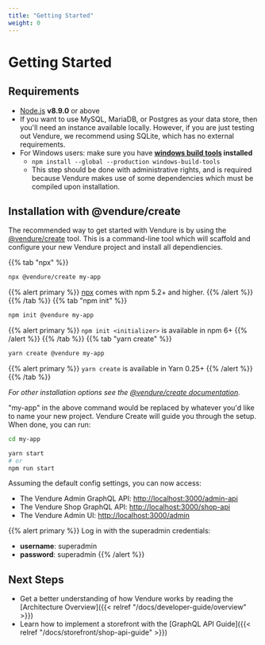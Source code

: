 ```yaml
---
title: "Getting Started"
weight: 0
---
```


# Getting Started

## Requirements
 
* [Node.js](https://nodejs.org/en/) **v8.9.0** or above
* If you want to use MySQL, MariaDB, or Postgres as your data store, then you'll need an instance available locally. However, if you are just testing out Vendure, we recommend using SQLite, which has no external requirements.
* For Windows users: make sure you have **[windows build tools](https://www.npmjs.com/package/windows-build-tools) installed**
  * `npm install --global --production windows-build-tools`
  * This step should be done with administrative rights, and is required because Vendure makes use of some dependencies which must be compiled upon installation.
 
## Installation with @vendure/create

The recommended way to get started with Vendure is by using the [@vendure/create](https://github.com/vendure-ecommerce/vendure/tree/master/packages/create) tool. This is a command-line tool which will scaffold and configure your new Vendure project and install all dependiencies.

{{% tab "npx" %}}
```sh
npx @vendure/create my-app
```

{{% alert primary %}}
[npx](https://medium.com/@maybekatz/introducing-npx-an-npm-package-runner-55f7d4bd282b) comes with npm 5.2+ and higher.
{{% /alert %}}
{{% /tab %}}
{{% tab "npm init" %}}
```sh
npm init @vendure my-app
```
{{% alert primary %}}
`npm init <initializer>` is available in npm 6+
{{% /alert %}}
{{% /tab %}}
{{% tab "yarn create" %}}
```sh
yarn create @vendure my-app
```
{{% alert primary %}}
`yarn create` is available in Yarn 0.25+
{{% /alert %}}
{{% /tab %}}

*For other installation options see the [@vendure/create documentation](https://github.com/vendure-ecommerce/vendure/blob/master/packages/create/README.md).*


"my-app" in the above command would be replaced by whatever you'd like to name your new project.
Vendure Create will guide you through the setup. When done, you can run:

```sh
cd my-app

yarn start
# or
npm run start
```

Assuming the default config settings, you can now access:

* The Vendure Admin GraphQL API: [http://localhost:3000/admin-api](http://localhost:3000/admin-api)
* The Vendure Shop GraphQL API: [http://localhost:3000/shop-api](http://localhost:3000/shop-api)
* The Vendure Admin UI: [http://localhost:3000/admin](http://localhost:3000/admin)

{{% alert primary %}}
Log in with the superadmin credentials:

* **username**: superadmin
* **password**: superadmin
{{% /alert %}}

## Next Steps

* Get a better understanding of how Vendure works by reading the [Architecture Overview]({{< relref "/docs/developer-guide/overview" >}})
* Learn how to implement a storefront with the [GraphQL API Guide]({{< relref "/docs/storefront/shop-api-guide" >}})

